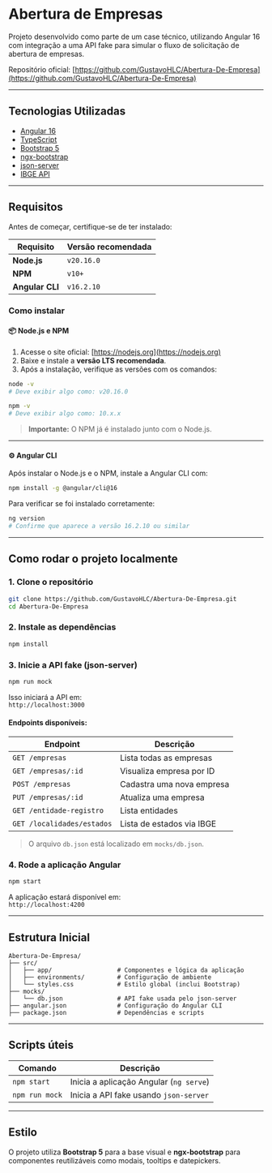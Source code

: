 # Abertura de Empresas

Projeto desenvolvido como parte de um case técnico, utilizando Angular 16 com integração a uma API fake para simular o fluxo de solicitação de abertura de empresas.

Repositório oficial: [https://github.com/GustavoHLC/Abertura-De-Empresa](https://github.com/GustavoHLC/Abertura-De-Empresa)

---

## Tecnologias Utilizadas

- [Angular 16](https://angular.io/)
- [TypeScript](https://www.typescriptlang.org/)
- [Bootstrap 5](https://getbootstrap.com/)
- [ngx-bootstrap](https://valor-software.com/ngx-bootstrap/#/)
- [json-server](https://github.com/typicode/json-server)
- [IBGE API](https://servicodados.ibge.gov.br/api/v1/localidades/estados)

---

## Requisitos

Antes de começar, certifique-se de ter instalado:

| Requisito       | Versão recomendada  |
|------------------|---------------------|
| **Node.js**      | `v20.16.0`          |
| **NPM**          | `v10+`              |
| **Angular CLI**  | `v16.2.10`          |

### Como instalar

#### 📦 Node.js e NPM

1. Acesse o site oficial: [https://nodejs.org](https://nodejs.org)
2. Baixe e instale a **versão LTS recomendada**.
3. Após a instalação, verifique as versões com os comandos:

```bash
node -v
# Deve exibir algo como: v20.16.0

npm -v
# Deve exibir algo como: 10.x.x
```

> **Importante:** O NPM já é instalado junto com o Node.js.

---

#### ⚙️ Angular CLI

Após instalar o Node.js e o NPM, instale a Angular CLI com:

```bash
npm install -g @angular/cli@16
```

Para verificar se foi instalado corretamente:

```bash
ng version
# Confirme que aparece a versão 16.2.10 ou similar
```

---

## Como rodar o projeto localmente

### 1. Clone o repositório

```bash
git clone https://github.com/GustavoHLC/Abertura-De-Empresa.git
cd Abertura-De-Empresa
```

### 2. Instale as dependências

```bash
npm install
```

### 3. Inicie a API fake (json-server)

```bash
npm run mock
```

Isso iniciará a API em:  
`http://localhost:3000`

#### Endpoints disponíveis:

| Endpoint                          | Descrição                     |
|----------------------------------|-------------------------------|
| `GET /empresas`                  | Lista todas as empresas       |
| `GET /empresas/:id`              | Visualiza empresa por ID      |
| `POST /empresas`                 | Cadastra uma nova empresa     |
| `PUT /empresas/:id`              | Atualiza uma empresa          |
| `GET /entidade-registro`         | Lista entidades               |
| `GET /localidades/estados`       | Lista de estados via IBGE     |

> O arquivo `db.json` está localizado em `mocks/db.json`.

### 4. Rode a aplicação Angular

```bash
npm start
```

A aplicação estará disponível em:  
 `http://localhost:4200`

---

## Estrutura Inicial

```
Abertura-De-Empresa/
├── src/
│   ├── app/                  # Componentes e lógica da aplicação
│   ├── environments/         # Configuração de ambiente
│   └── styles.css            # Estilo global (inclui Bootstrap)
├── mocks/
│   └── db.json               # API fake usada pelo json-server
├── angular.json              # Configuração do Angular CLI
├── package.json              # Dependências e scripts
```

---

## Scripts úteis

| Comando         | Descrição                                   |
|----------------|----------------------------------------------|
| `npm start`     | Inicia a aplicação Angular (`ng serve`)      |
| `npm run mock`  | Inicia a API fake usando `json-server`       |

---

## Estilo

O projeto utiliza **Bootstrap 5** para a base visual e **ngx-bootstrap** para componentes reutilizáveis como modais, tooltips e datepickers.
